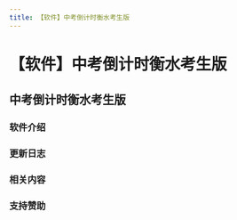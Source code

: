```yaml
---
title: 【软件】中考倒计时衡水考生版
---
```

# 【软件】中考倒计时衡水考生版

## 中考倒计时衡水考生版

### 软件介绍

### 更新日志

### 相关内容

### 支持赞助
